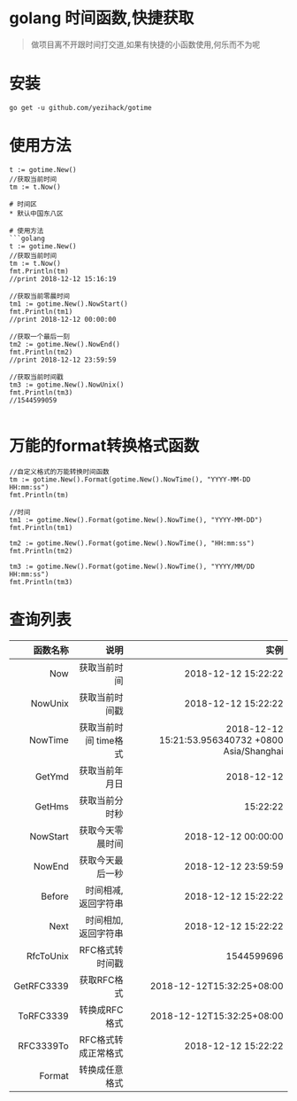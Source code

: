 # golang 时间函数,快捷获取

> 做项目离不开跟时间打交道,如果有快捷的小函数使用,何乐而不为呢

# 安装
```
go get -u github.com/yezihack/gotime
```


# 使用方法
```golang
t := gotime.New()
//获取当前时间
tm := t.Now()

# 时间区
* 默认中国东八区

# 使用方法
```golang
t := gotime.New()
//获取当前时间
tm := t.Now()
fmt.Println(tm)
//print 2018-12-12 15:16:19

//获取当前零晨时间
tm1 := gotime.New().NowStart()
fmt.Println(tm1)
//print 2018-12-12 00:00:00

//获取一个最后一刻
tm2 := gotime.New().NowEnd()
fmt.Println(tm2)
//print 2018-12-12 23:59:59

//获取当前时间戳
tm3 := gotime.New().NowUnix()
fmt.Println(tm3)
//1544599059


```

# 万能的format转换格式函数
```
//自定义格式的万能转换时间函数
tm := gotime.New().Format(gotime.New().NowTime(), "YYYY-MM-DD HH:mm:ss")
fmt.Println(tm)

//时间
tm1 := gotime.New().Format(gotime.New().NowTime(), "YYYY-MM-DD")
fmt.Println(tm1)

tm2 := gotime.New().Format(gotime.New().NowTime(), "HH:mm:ss")
fmt.Println(tm2)

tm3 := gotime.New().Format(gotime.New().NowTime(), "YYYY/MM/DD HH:mm:ss")
fmt.Println(tm3)
```

# 查询列表

| 函数名称 | 说明 | 实例 |
| ---: | ---:| ---:|
|Now| 获取当前时间 | 2018-12-12 15:22:22|
|NowUnix| 获取当前时间戳 | 2018-12-12 15:22:22|
|NowTime| 获取当前时间 time格式 | 2018-12-12 15:21:53.956340732 +0800 Asia/Shanghai |
|GetYmd| 获取当前年月日 | 2018-12-12 |
|GetHms| 获取当前分时秒 | 15:22:22|
|NowStart| 获取今天零晨时间 | 2018-12-12 00:00:00|
|NowEnd| 获取今天最后一秒 | 2018-12-12 23:59:59|
|Before| 时间相减,返回字符串 | 2018-12-12 15:22:22|
|Next| 时间相加,返回字符串 | 2018-12-12 15:22:22|
|RfcToUnix| RFC格式转时间戳 | 1544599696|
|GetRFC3339| 获取RFC格式 | 2018-12-12T15:32:25+08:00|
|ToRFC3339| 转换成RFC格式 | 2018-12-12T15:32:25+08:00|
|RFC3339To| RFC格式转成正常格式 | 2018-12-12 15:22:22|
|Format| 转换成任意格式 | |